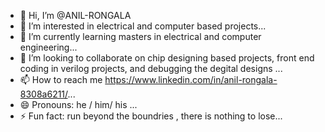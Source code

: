 - 👋 Hi, I’m @ANIL-RONGALA
- 👀 I’m interested in electrical and computer based projects...
- 🌱 I’m currently learning masters in electrical and computer engineering...
- 💞️ I’m looking to collaborate on chip designing based projects, front end coding in verilog projects, and debugging the degital designs ...
- 📫 How to reach me https://www.linkedin.com/in/anil-rongala-8308a6211/...
- 😄 Pronouns: he / him/ his ...
- ⚡ Fun fact:  run beyond the boundries , there is nothing to lose...

<!---
ANIL-RONGALA/ANIL-RONGALA is a ✨ special ✨ repository because its `README.md` (this file) appears on your GitHub profile.
You can click the Preview link to take a look at your changes.
--->
